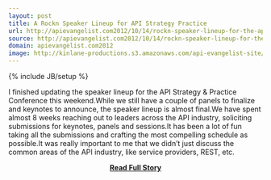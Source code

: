 ```yaml
---
layout: post
title: A Rockn Speaker Lineup for API Strategy Practice
url: http://apievangelist.com2012/10/14/rockn-speaker-lineup-for-the-api-strategy--practice-conference/
source: http://apievangelist.com2012/10/14/rockn-speaker-lineup-for-the-api-strategy--practice-conference/
domain: apievangelist.com2012
image: http://kinlane-productions.s3.amazonaws.com/api-evangelist-site/blog/api-strategy-practice-event.png
---
```

{% include JB/setup %}<p>I finished updating the speaker lineup for the API Strategy &amp; Practice Conference this weekend.While we still have a couple of panels to finalize and keynotes to announce, the speaker lineup is almost final.We have spent almost 8 weeks reaching out to leaders across the API industry, soliciting submissions for keynotes, panels and sessions.It has been a lot of fun taking all the submissions and crafting the most compelling schedule as possible.It was really important to me that we didn’t just discuss the common areas of the API industry, like service providers, REST, etc.</p>
<center><p><a href="http://apievangelist.com2012/10/14/rockn-speaker-lineup-for-the-api-strategy--practice-conference/" style='padding:25px; font-sze:18px; font-weight: bold;'>Read Full Story</a></p></center>
